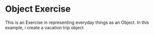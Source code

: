 # Object Exercise

This is an Exercise in representing everyday things as an Object. In this example, i create a vacation trip object

